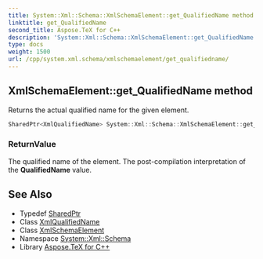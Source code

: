 ```yaml
---
title: System::Xml::Schema::XmlSchemaElement::get_QualifiedName method
linktitle: get_QualifiedName
second_title: Aspose.TeX for C++
description: 'System::Xml::Schema::XmlSchemaElement::get_QualifiedName method. Returns the actual qualified name for the given element in C++.'
type: docs
weight: 1500
url: /cpp/system.xml.schema/xmlschemaelement/get_qualifiedname/
---
```

## XmlSchemaElement::get_QualifiedName method


Returns the actual qualified name for the given element.

```cpp
SharedPtr<XmlQualifiedName> System::Xml::Schema::XmlSchemaElement::get_QualifiedName()
```


### ReturnValue

The qualified name of the element. The post-compilation interpretation of the **QualifiedName** value.

## See Also

* Typedef [SharedPtr](../../../system/sharedptr/)
* Class [XmlQualifiedName](../../../system.xml/xmlqualifiedname/)
* Class [XmlSchemaElement](../)
* Namespace [System::Xml::Schema](../../)
* Library [Aspose.TeX for C++](../../../)
